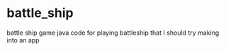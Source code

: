 # battle_ship
battle ship game
java code for playing battleship that I should try making into an app

